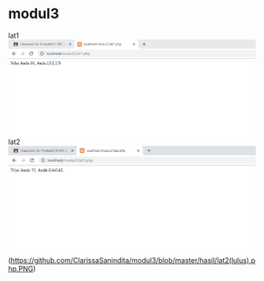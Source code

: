 # modul3

lat1
![alt text](https://github.com/ClarissaSanindita/modul3/blob/master/hasil/lat1.php.PNG)
lat2
![alt text](https://github.com/ClarissaSanindita/modul3/blob/master/hasil/lat2(gagal).php.PNG)
(https://github.com/ClarissaSanindita/modul3/blob/master/hasil/lat2(lulus).php.PNG)
